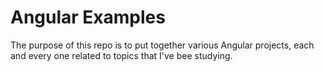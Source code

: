 # Angular Examples

The purpose of this repo is to put together various Angular projects, each and every one related to topics that I've bee studying.
